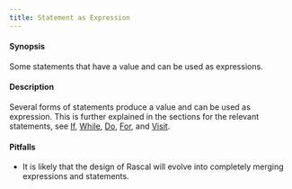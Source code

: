 ```yaml
---
title: Statement as Expression
---
```


#### Synopsis

Some statements that have a value and can be used as expressions.

#### Description

Several forms of statements produce a value and can be used as expression. 
This is further explained in the sections for the relevant statements, see [If](../../../Rascal/Statements/If/index.md), [While](../../../Rascal/Statements/While/index.md), [Do](../../../Rascal/Statements/Do/index.md), [For](../../../Rascal/Statements/For/index.md), and [Visit](../../../Rascal/Expressions/Visit/index.md).

#### Pitfalls

* It is likely that the design of Rascal will evolve into completely merging expressions and statements.


